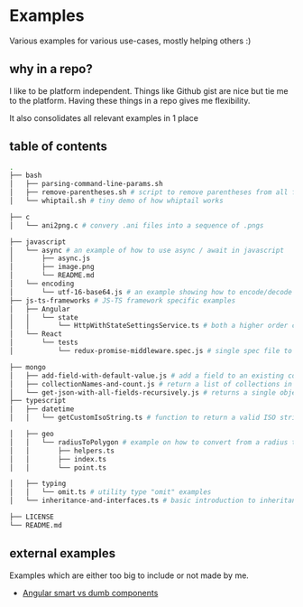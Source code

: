 # Examples

Various examples for various use-cases, mostly helping others :)

## why in a repo?

I like to be platform independent. Things like Github gist are nice but tie me to the platform.
Having these things in a repo gives me flexibility.

It also consolidates all relevant examples in 1 place

## table of contents

```sh
.
├── bash
│   ├── parsing-command-line-params.sh
│   ├── remove-parentheses.sh # script to remove parentheses from all files in a directory (recursively)
│   └── whiptail.sh # tiny demo of how whiptail works

├── c
│   └── ani2png.c # convery .ani files into a sequence of .pngs

├── javascript
│   └── async # an example of how to use async / await in javascript
│       ├── async.js
│       ├── image.png
│       └── README.md
│   └── encoding
│       └── utf-16-base64.js # an example showing how to encode/decode UTF-16 strings
├── js-ts-frameworks # JS-TS framework specific examples
│   ├── Angular
│   │   └── state
│   │       └── HttpWithStateSettingsService.ts # both a higher order component and a state settings service example for Angular + ngxs
│   └── React
│       └── tests
│           └── redux-promise-middleware.spec.js # single spec file to validate a lot of redux promise middleware reducers

├── mongo
│   ├── add-field-with-default-value.js # add a field to an existing collection with a default value
│   ├── collectionNames-and-count.js # return a list of collections in a database with the number of documents in them
│   └── get-json-with-all-fields-recursively.js # returns a single object containing all different (nested) keys from all documents in a collection
├── typescript
│   ├── datetime
│   │   └── getCustomIsoString.ts # function to return a valid ISO string from a given date object

│   ├── geo
│   │   └── radiusToPolygon # example on how to convert from a radius to a GeoJSON polygon
│   │       ├── helpers.ts
│   │       ├── index.ts
│   │       └── point.ts

│   ├── typing
│   │   └── omit.ts # utility type "omit" examples
│   └── inheritance-and-interfaces.ts # basic introduction to inheritance and interfaces for front-end devs

├── LICENSE
└── README.md
```

## external examples

Examples which are either too big to include or not made by me.

- [Angular smart vs dumb components](https://github.com/Mastermindzh/angular-smart-dumb-component-example)
